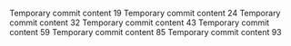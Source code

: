 Temporary commit content 19
Temporary commit content 24
Temporary commit content 32
Temporary commit content 43
Temporary commit content 59
Temporary commit content 85
Temporary commit content 93
